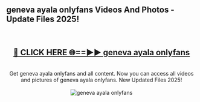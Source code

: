 <h2>geneva ayala onlyfans Videos And Photos - Update Files 2025!</h2>
<br>
<div align="center">
<h2><a href="https://linkcuts.com/hfmhzwbr" rel="nofollow">🔴 CLICK HERE 🌐==►► geneva ayala onlyfans</a></h2>
<br>
Get geneva ayala onlyfans and all content. Now you can access all videos and pictures of geneva ayala onlyfans. New Updated Files 2025!
<br>
<br>
<a href="https://linkcuts.com/hfmhzwbr" rel="nofollow" data-target="animated-image.originalLink"><img src="https://i.ibb.co.com/WyWwxjT/player-gif2.gif" alt="geneva ayala onlyfans" style="max-width: 100%; display: inline-block;" data-target="animated-image.originalImage"></a>
</div>
<br>